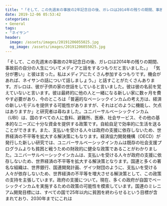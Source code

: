 ```yaml
---
title: "「そして、この先週末の事故の2年記念日の後、ガレロは2014年の残りの期間、事故前の自分の人生についてメディアと話をするつもりだと言いました。"
date: 2019-12-06 05:53:42
categories:
- General
tags:
- "ネイサン"
header:
  image: /assets/images/20191206055025.jpg
  og_image: /assets/images/20191206055025.jpg
---
```


「そして、この先週末の事故の2年記念日の後、ガレロは2014年の残りの期間、事故前の自分の人生についてメディアと話をするつもりだと言いました。」 「気分が悪い」と彼は言った。私はメディアにたくさん参加するつもりです。機会があれば、ネイサンの話について話しましょう。」と話すことがたくさんあります。ガレロは、彼が子供の家の世話をしていると言いました。彼は彼の名前を覚えていないと言います。彼は最終的に他の人と一緒になる新しい家に数ヶ月を費やす必要があり、今のところは「普遍的なベーシックインカムの考え方は、経済の新しいモデルを提供する可能性がありますが、それはどのように機能し、欠点はありますか」と研究者は尋ねました。ユニバーサルベーシックインカム（UBI）は、国のすべての人に食料、避難所、医療、社会サービス、その他の基本的なニーズに十分な資金を提供する政策です。自給自足で効率的に生活を送ることができます。また、支払いを受ける人々は政府の支援に依存しないため、世界経済の不平等を拡大する解決策にもなります。経済協力開発機構（OECD）が発行した新しい研究では、ユニバーサルベーシックインカムは既存の社会支援プログラムよりも貧困と戦うための財政的に健全な政策であることがわかりました。ユニバーサルベーシックインカムは、支払いを受ける人々が政府の支援に依存しないため、世界経済の不平等を拡大する解決策となります。国連と多くの著名な組織は、世界銀行、国連開発計画、ゲイツ財団のように、支払いを受ける人々が依存しないため、世界経済の不平等を増大させる解決策として、この政策の支持を主張しています。政府の支援について。現在、多くの政府が自国でベーシックインカムを実施するための政策の可能性を模索しています。国連のミレニアム開発目標には、すべての国で25年以内に貧困を終わらせるという目標が含まれており、2030年までにこれは
